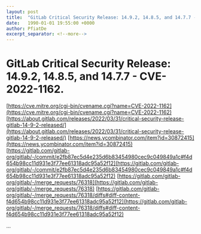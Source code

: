 ```yaml
---
layout: post
title:  "GitLab Critical Security Release: 14.9.2, 14.8.5, and 14.7.7 - CVE-2022-1162."
date:   1990-01-01 19:55:00 +0000
author: PfiatDe
excerpt_separator: <!--more-->
---
```


# GitLab Critical Security Release: 14.9.2, 14.8.5, and 14.7.7 - CVE-2022-1162.
[https://cve.mitre.org/cgi-bin/cvename.cgi?name=CVE-2022-1162](https://cve.mitre.org/cgi-bin/cvename.cgi?name=CVE-2022-1162)
[https://about.gitlab.com/releases/2022/03/31/critical-security-release-gitlab-14-9-2-released/](https://about.gitlab.com/releases/2022/03/31/critical-security-release-gitlab-14-9-2-released/)
[https://news.ycombinator.com/item?id=30872415](https://news.ycombinator.com/item?id=30872415)
[https://gitlab.com/gitlab-org/gitlab/-/commit/e2fb87ec5d4e235d6b83454980cec9c049849a1c#f4d654b98cc11d931e3f77ee61318adc95a52f12](https://gitlab.com/gitlab-org/gitlab/-/commit/e2fb87ec5d4e235d6b83454980cec9c049849a1c#f4d654b98cc11d931e3f77ee61318adc95a52f12)
[https://gitlab.com/gitlab-org/gitlab/-/merge_requests/76318](https://gitlab.com/gitlab-org/gitlab/-/merge_requests/76318)
[https://gitlab.com/gitlab-org/gitlab/-/merge_requests/76318/diffs#diff-content-f4d654b98cc11d931e3f77ee61318adc95a52f12](https://gitlab.com/gitlab-org/gitlab/-/merge_requests/76318/diffs#diff-content-f4d654b98cc11d931e3f77ee61318adc95a52f12)

...
<!--more-->
